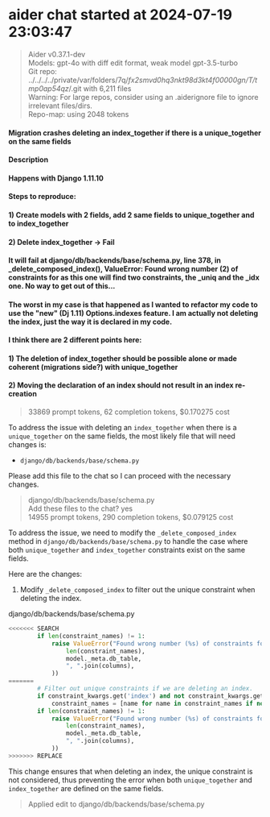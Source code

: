 
# aider chat started at 2024-07-19 23:03:47

> Aider v0.37.1-dev  
> Models: gpt-4o with diff edit format, weak model gpt-3.5-turbo  
> Git repo: ../../../../private/var/folders/7q/_fx2smvd0hq3nkt98d3kt4f00000gn/T/tmp0ap54qz_/.git with 6,211 files  
> Warning: For large repos, consider using an .aiderignore file to ignore irrelevant files/dirs.  
> Repo-map: using 2048 tokens  

#### Migration crashes deleting an index_together if there is a unique_together on the same fields  
#### Description  
#### 	  
#### Happens with Django 1.11.10  
#### Steps to reproduce:  
#### 1) Create models with 2 fields, add 2 same fields to unique_together and to index_together  
#### 2) Delete index_together -> Fail  
#### It will fail at django/db/backends/base/schema.py, line 378, in _delete_composed_index(), ValueError: Found wrong number (2) of constraints for as this one will find two constraints, the _uniq and the _idx one. No way to get out of this...  
#### The worst in my case is that happened as I wanted to refactor my code to use the "new" (Dj 1.11) Options.indexes feature. I am actually not deleting the index, just the way it is declared in my code.  
#### I think there are 2 different points here:  
#### 1) The deletion of index_together should be possible alone or made coherent (migrations side?) with unique_together  
#### 2) Moving the declaration of an index should not result in an index re-creation  
> 33869 prompt tokens, 62 completion tokens, $0.170275 cost  

To address the issue with deleting an `index_together` when there is a `unique_together` on the same fields, the most likely file that will need changes is:

- `django/db/backends/base/schema.py`

Please add this file to the chat so I can proceed with the necessary changes.

> django/db/backends/base/schema.py  
> Add these files to the chat? yes  
> 14955 prompt tokens, 290 completion tokens, $0.079125 cost  

To address the issue, we need to modify the `_delete_composed_index` method in `django/db/backends/base/schema.py` to handle the case where both `unique_together` and `index_together` constraints exist on the same fields.

Here are the changes:

1. Modify `_delete_composed_index` to filter out the unique constraint when deleting the index.

django/db/backends/base/schema.py
```python
<<<<<<< SEARCH
        if len(constraint_names) != 1:
            raise ValueError("Found wrong number (%s) of constraints for %s(%s)" % (
                len(constraint_names),
                model._meta.db_table,
                ", ".join(columns),
            ))
=======
        # Filter out unique constraints if we are deleting an index.
        if constraint_kwargs.get('index') and not constraint_kwargs.get('unique'):
            constraint_names = [name for name in constraint_names if not name.endswith('_uniq')]
        if len(constraint_names) != 1:
            raise ValueError("Found wrong number (%s) of constraints for %s(%s)" % (
                len(constraint_names),
                model._meta.db_table,
                ", ".join(columns),
            ))
>>>>>>> REPLACE
```

This change ensures that when deleting an index, the unique constraint is not considered, thus preventing the error when both `unique_together` and `index_together` are defined on the same fields.

> Applied edit to django/db/backends/base/schema.py  
